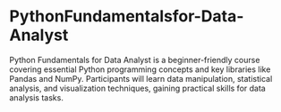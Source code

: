 # PythonFundamentalsfor-Data-Analyst
Python Fundamentals for Data Analyst is a beginner-friendly course covering essential Python programming concepts and key libraries like Pandas and NumPy. Participants will learn data manipulation, statistical analysis, and visualization techniques, gaining practical skills for data analysis tasks.
